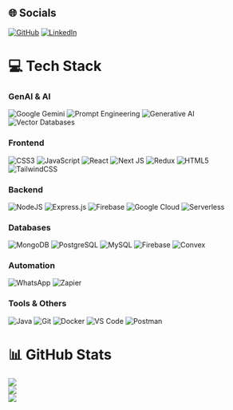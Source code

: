 ## 🌐 Socials
[![GitHub](https://img.shields.io/badge/GitHub-%23121011.svg?logo=GitHub&logoColor=white)](https://github.com/Shubhamkanskar)
[![LinkedIn](https://img.shields.io/badge/LinkedIn-%230077B5.svg?logo=linkedin&logoColor=white)](https://linkedin.com/in/shubham-kanaskar-237280157)

# 💻 Tech Stack






### GenAI & AI
![Google Gemini](https://img.shields.io/badge/Google%20Gemini-8E75B2?style=flat-square&logo=google&logoColor=white)
![Prompt Engineering](https://img.shields.io/badge/Prompt%20Engineering-FF9900?style=flat-square&logo=openai&logoColor=white)
![Generative AI](https://img.shields.io/badge/Generative%20AI-FF6B6B?style=flat-square&logo=google&logoColor=white)
![Vector Databases](https://img.shields.io/badge/Vector%20DB-4285F4?style=flat-square&logo=redis&logoColor=white)


### Frontend
![CSS3](https://img.shields.io/badge/css3-%231572B6.svg?style=flat-square&logo=css3&logoColor=white)
![JavaScript](https://img.shields.io/badge/javascript-%23323330.svg?style=flat-square&logo=javascript&logoColor=%23F7DF1E)
![React](https://img.shields.io/badge/react-%2320232a.svg?style=flat-square&logo=react&logoColor=%2361DAFB)
![Next JS](https://img.shields.io/badge/Next.js-000000?style=flat-square&logo=next.js&logoColor=white)
![Redux](https://img.shields.io/badge/redux-%23593d88.svg?style=flat-square&logo=redux&logoColor=white)
![HTML5](https://img.shields.io/badge/html5-%23E34F26.svg?style=flat-square&logo=html5&logoColor=white)
![TailwindCSS](https://img.shields.io/badge/tailwindcss-%2338B2AC.svg?style=flat-square&logo=tailwind-css&logoColor=white)

### Backend
![NodeJS](https://img.shields.io/badge/node.js-6DA55F?style=flat-square&logo=node.js&logoColor=white)
![Express.js](https://img.shields.io/badge/express.js-%23404d59.svg?style=flat-square&logo=express&logoColor=white)
![Firebase](https://img.shields.io/badge/firebase-%23039BE5.svg?style=flat-square&logo=firebase)
![Google Cloud](https://img.shields.io/badge/Google%20Cloud-%234285F4.svg?style=flat-square&logo=google-cloud&logoColor=white)
![Serverless](https://img.shields.io/badge/serverless-1.0-FD5750.svg?style=flat-square&logo=serverless&logoColor=white)

### Databases
![MongoDB](https://img.shields.io/badge/MongoDB-%234ea94b.svg?style=flat-square&logo=mongodb&logoColor=white)
![PostgreSQL](https://img.shields.io/badge/PostgreSQL-316192?style=flat-square&logo=postgresql&logoColor=white)
![MySQL](https://img.shields.io/badge/mysql-%2300f.svg?style=flat-square&logo=mysql&logoColor=white)
![Firebase](https://img.shields.io/badge/firebase-%23039BE5.svg?style=flat-square&logo=firebase)
![Convex](https://img.shields.io/badge/Convex-121212?style=flat-square&logo=convex&logoColor=white)

### Automation
![WhatsApp](https://img.shields.io/badge/WhatsApp-25D366?style=flat-square&logo=whatsapp&logoColor=white)
![Zapier](https://img.shields.io/badge/Zapier-FF4A00?style=flat-square&logo=zapier&logoColor=white)

### Tools & Others
![Java](https://img.shields.io/badge/java-%23ED8B00.svg?style=flat-square&logo=java&logoColor=white)
![Git](https://img.shields.io/badge/git-%23F05032.svg?style=flat-square&logo=git&logoColor=white)
![Docker](https://img.shields.io/badge/docker-%230db7ed.svg?style=flat-square&logo=docker&logoColor=white)
![VS Code](https://img.shields.io/badge/VS%20Code-007ACC?style=flat-square&logo=visual-studio-code&logoColor=white)
![Postman](https://img.shields.io/badge/Postman-FF6C37?style=flat-square&logo=postman&logoColor=white)

# 📊 GitHub Stats
![](https://github-readme-stats.vercel.app/api?username=Shubhamkanskar&theme=radical&hide_border=false&include_all_commits=false&count_private=false)
<br/>
![](https://github-readme-streak-stats.herokuapp.com/?user=Shubhamkanskar&theme=radical&hide_border=false)
<br/>
![](https://github-readme-stats.vercel.app/api/top-langs/?username=Shubhamkanskar&theme=radical&hide_border=false&include_all_commits=false&count_private=false&layout=compact)
